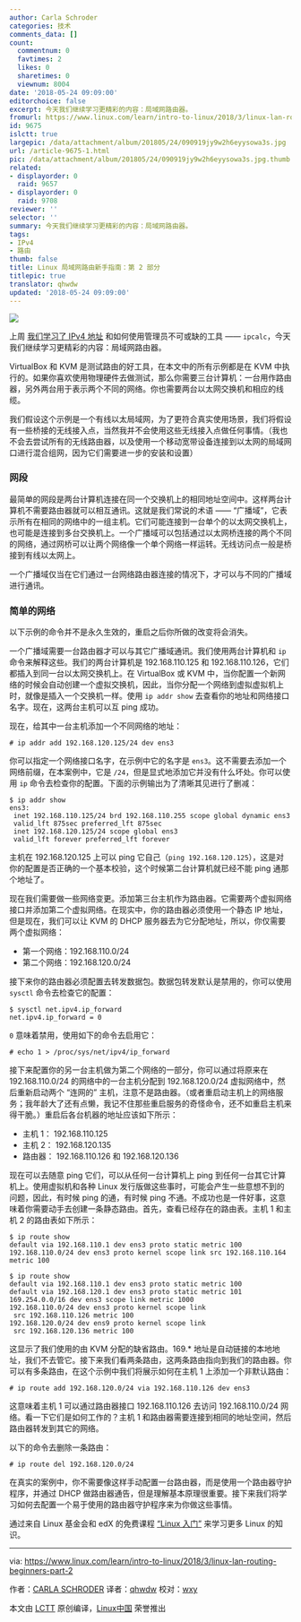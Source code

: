 ```yaml
---
author: Carla Schroder
categories: 技术
comments_data: []
count:
  commentnum: 0
  favtimes: 2
  likes: 0
  sharetimes: 0
  viewnum: 8004
date: '2018-05-24 09:09:00'
editorchoice: false
excerpt: 今天我们继续学习更精彩的内容：局域网路由器。
fromurl: https://www.linux.com/learn/intro-to-linux/2018/3/linux-lan-routing-beginners-part-2
id: 9675
islctt: true
largepic: /data/attachment/album/201805/24/090919jy9w2h6eyysowa3s.jpg
url: /article-9675-1.html
pic: /data/attachment/album/201805/24/090919jy9w2h6eyysowa3s.jpg.thumb.jpg
related:
- displayorder: 0
  raid: 9657
- displayorder: 0
  raid: 9708
reviewer: ''
selector: ''
summary: 今天我们继续学习更精彩的内容：局域网路由器。
tags:
- IPv4
- 路由
thumb: false
title: Linux 局域网路由新手指南：第 2 部分
titlepic: true
translator: qhwdw
updated: '2018-05-24 09:09:00'
---
```


![](/data/attachment/album/201805/24/090919jy9w2h6eyysowa3s.jpg)


上周 [我们学习了 IPv4 地址](/article-9657-1.html) 和如何使用管理员不可或缺的工具 —— `ipcalc`，今天我们继续学习更精彩的内容：局域网路由器。


VirtualBox 和 KVM 是测试路由的好工具，在本文中的所有示例都是在 KVM 中执行的。如果你喜欢使用物理硬件去做测试，那么你需要三台计算机：一台用作路由器，另外两台用于表示两个不同的网络。你也需要两台以太网交换机和相应的线缆。


我们假设这个示例是一个有线以太局域网，为了更符合真实使用场景，我们将假设有一些桥接的无线接入点，当然我并不会使用这些无线接入点做任何事情。（我也不会去尝试所有的无线路由器，以及使用一个移动宽带设备连接到以太网的局域网口进行混合组网，因为它们需要进一步的安装和设置）


### 网段


最简单的网段是两台计算机连接在同一个交换机上的相同地址空间中。这样两台计算机不需要路由器就可以相互通讯。这就是我们常说的术语 —— “广播域”，它表示所有在相同的网络中的一组主机。它们可能连接到一台单个的以太网交换机上，也可能是连接到多台交换机上。一个广播域可以包括通过以太网桥连接的两个不同的网络，通过网桥可以让两个网络像一个单个网络一样运转。无线访问点一般是桥接到有线以太网上。


一个广播域仅当在它们通过一台网络路由器连接的情况下，才可以与不同的广播域进行通讯。


### 简单的网络


以下示例的命令并不是永久生效的，重启之后你所做的改变将会消失。


一个广播域需要一台路由器才可以与其它广播域通讯。我们使用两台计算机和 `ip` 命令来解释这些。我们的两台计算机是 192.168.110.125 和 192.168.110.126，它们都插入到同一台以太网交换机上。在 VirtualBox 或 KVM 中，当你配置一个新网络的时候会自动创建一个虚拟交换机，因此，当你分配一个网络到虚拟虚拟机上时，就像是插入一个交换机一样。使用 `ip addr show` 去查看你的地址和网络接口名字。现在，这两台主机可以互 ping 成功。


现在，给其中一台主机添加一个不同网络的地址：



```
# ip addr add 192.168.120.125/24 dev ens3

```

你可以指定一个网络接口名字，在示例中它的名字是 `ens3`。这不需要去添加一个网络前缀，在本案例中，它是 `/24`，但是显式地添加它并没有什么坏处。你可以使用 `ip` 命令去检查你的配置。下面的示例输出为了清晰其见进行了删减：



```
$ ip addr show
ens3:
 inet 192.168.110.125/24 brd 192.168.110.255 scope global dynamic ens3
 valid_lft 875sec preferred_lft 875sec
 inet 192.168.120.125/24 scope global ens3
 valid_lft forever preferred_lft forever

```

主机在 192.168.120.125 上可以 ping 它自己（`ping 192.168.120.125`），这是对你的配置是否正确的一个基本校验，这个时候第二台计算机就已经不能 ping 通那个地址了。


现在我们需要做一些网络变更。添加第三台主机作为路由器。它需要两个虚拟网络接口并添加第二个虚拟网络。在现实中，你的路由器必须使用一个静态 IP 地址，但是现在，我们可以让 KVM 的 DHCP 服务器去为它分配地址，所以，你仅需要两个虚拟网络：


* 第一个网络：192.168.110.0/24
* 第二个网络：192.168.120.0/24


接下来你的路由器必须配置去转发数据包。数据包转发默认是禁用的，你可以使用 `sysctl` 命令去检查它的配置：



```
$ sysctl net.ipv4.ip_forward
net.ipv4.ip_forward = 0

```

`0` 意味着禁用，使用如下的命令去启用它：



```
# echo 1 > /proc/sys/net/ipv4/ip_forward

```

接下来配置你的另一台主机做为第二个网络的一部分，你可以通过将原来在 192.168.110.0/24 的网络中的一台主机分配到 192.168.120.0/24 虚拟网络中，然后重新启动两个 “连网的” 主机，注意不是路由器。（或者重启动主机上的网络服务；我年龄大了还有点懒，我记不住那些重启服务的奇怪命令，还不如重启主机来得干脆。）重启后各台机器的地址应该如下所示：


* 主机 1： 192.168.110.125
* 主机 2： 192.168.120.135
* 路由器： 192.168.110.126 和 192.168.120.136


现在可以去随意 ping 它们，可以从任何一台计算机上 ping 到任何一台其它计算机上。使用虚拟机和各种 Linux 发行版做这些事时，可能会产生一些意想不到的问题，因此，有时候 ping 的通，有时候 ping 不通。不成功也是一件好事，这意味着你需要动手去创建一条静态路由。首先，查看已经存在的路由表。主机 1 和主机 2 的路由表如下所示：



```
$ ip route show
default via 192.168.110.1 dev ens3 proto static metric 100
192.168.110.0/24 dev ens3 proto kernel scope link src 192.168.110.164 metric 100

$ ip route show
default via 192.168.110.1 dev ens3 proto static metric 100
default via 192.168.120.1 dev ens3 proto static metric 101
169.254.0.0/16 dev ens3 scope link metric 1000
192.168.110.0/24 dev ens3 proto kernel scope link
 src 192.168.110.126 metric 100
192.168.120.0/24 dev ens9 proto kernel scope link
 src 192.168.120.136 metric 100

```

这显示了我们使用的由 KVM 分配的缺省路由。169.\* 地址是自动链接的本地地址，我们不去管它。接下来我们看两条路由，这两条路由指向到我们的路由器。你可以有多条路由，在这个示例中我们将展示如何在主机 1 上添加一个非默认路由：



```
# ip route add 192.168.120.0/24 via 192.168.110.126 dev ens3

```

这意味着主机 1 可以通过路由器接口 192.168.110.126 去访问 192.168.110.0/24 网络。看一下它们是如何工作的？主机 1 和路由器需要连接到相同的地址空间，然后路由器转发到其它的网络。


以下的命令去删除一条路由：



```
# ip route del 192.168.120.0/24

```

在真实的案例中，你不需要像这样手动配置一台路由器，而是使用一个路由器守护程序，并通过 DHCP 做路由器通告，但是理解基本原理很重要。接下来我们将学习如何去配置一个易于使用的路由器守护程序来为你做这些事情。


通过来自 Linux 基金会和 edX 的免费课程 [“Linux 入门”](https://training.linuxfoundation.org/linux-courses/system-administration-training/introduction-to-linux) 来学习更多 Linux 的知识。




---


via: <https://www.linux.com/learn/intro-to-linux/2018/3/linux-lan-routing-beginners-part-2>


作者：[CARLA SCHRODER](https://www.linux.com/users/cschroder) 译者：[qhwdw](https://github.com/qhwdw) 校对：[wxy](https://github.com/wxy)


本文由 [LCTT](https://github.com/LCTT/TranslateProject) 原创编译，[Linux中国](https://linux.cn/) 荣誉推出